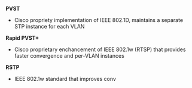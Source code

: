**PVST**
- Cisco propriety implementation of IEEE 802.1D, maintains a separate STP instance for each VLAN

**Rapid PVST+**
- Cisco proprietary enchancement of IEEE 802.1w (RTSP) that provides faster convergence and per-VLAN instances

**RSTP**
- IEEE 802.1w standard that improves conv